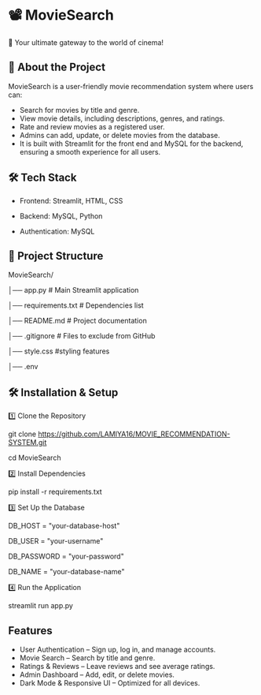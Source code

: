
# 📽️ MovieSearch 
🚀 Your ultimate gateway to the world of cinema!

## 📌 About the Project 
MovieSearch is a user-friendly movie recommendation system where users can:

- Search for movies by title and genre.
- View movie details, including descriptions, genres, and ratings.
- Rate and review movies as a registered user.
- Admins can add, update, or delete movies from the database.
- It is built with Streamlit for the front end and MySQL for the backend, ensuring a smooth experience for all users.

## 🛠️ Tech Stack
- Frontend: Streamlit, HTML, CSS

- Backend: MySQL, Python

- Authentication: MySQL

## 📂 Project Structure 
MovieSearch/


│── app.py           # Main Streamlit application


│── requirements.txt # Dependencies list


│── README.md        # Project documentation 


│── .gitignore       # Files to exclude from GitHub


│── style.css        #styling features


│── .env

## 🛠️ Installation & Setup 
1️⃣ Clone the Repository 


git clone https://github.com/LAMIYA16/MOVIE_RECOMMENDATION-SYSTEM.git


cd MovieSearch



2️⃣ Install Dependencies 


pip install -r requirements.txt

3️⃣ Set Up the Database


 DB_HOST = "your-database-host" 

 
 DB_USER = "your-username" 

 
 DB_PASSWORD = "your-password" 

 
 DB_NAME = "your-database-name"

 

4️⃣ Run the Application 


streamlit run app.py


## Features

- User Authentication – Sign up, log in, and manage accounts.
- Movie Search – Search by title and genre.
- Ratings & Reviews – Leave reviews and see average ratings.
- Admin Dashboard – Add, edit, or delete movies.
- Dark Mode & Responsive UI – Optimized for all devices.

